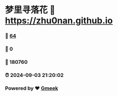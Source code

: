 # 梦里寻落花 :link: https://zhu0nan.github.io 
### :page_facing_up: [64](https://zhu0nan.github.io/tag.html) 
### :speech_balloon: 0 
### :hibiscus: 180760 
### :alarm_clock: 2024-09-03 21:20:02 
### Powered by :heart: [Gmeek](https://github.com/Meekdai/Gmeek)
